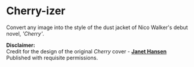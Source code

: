 # **Cherry-izer**
Convert any image into the style of the dust jacket of Nico Walker's debut novel, *'Cherry'*.  



**Disclaimer:**  
Credit for the design of the original *Cherry* cover - **[Janet Hansen](http://www.janet-hansen.com/)**  
Published with requisite permissions.
